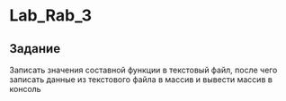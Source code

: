 # Lab_Rab_3
## Задание
Записать значения составной функции в текстовый файл, после чего записать данные из текстового файла в массив и вывести массив в консоль
